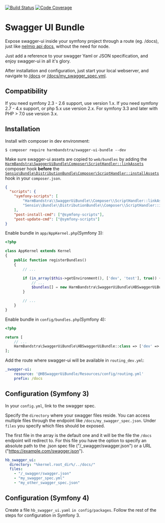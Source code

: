 [![Build Status](https://travis-ci.org/harmbandstra/swagger-ui-bundle.svg?branch=master)](https://travis-ci.org/harmbandstra/swagger-ui-bundle)
[![Code Coverage](https://scrutinizer-ci.com/g/harmbandstra/swagger-ui-bundle/badges/coverage.png?b=master)](https://scrutinizer-ci.com/g/harmbandstra/swagger-ui-bundle/?branch=master)

# Swagger UI Bundle

Expose swagger-ui inside your symfony project through a route (eg. /docs), just like [nelmio api docs](https://github.com/nelmio/NelmioApiDocBundle), without the need for node.

Just add a reference to your swagger Yaml or JSON specification, and enjoy swagger-ui in all it's glory.

After installation and configuration, just start your local webserver, and navigate to [/docs](http://127.0.0.1:8000/docs) or [/docs/my_swagger_spec.yml](http://127.0.0.1:8000/docs/my_swagger_spec.yml).

## Compatibility

If you need symfony 2.3 - 2.6 support, use version 1.x.
If you need symfony 2.7 - 4.x support, or php 5.x use version 2.x.
For symfony 3.3 and later with PHP > 7.0 use version 3.x.

## Installation

Install with composer in dev environment:

`$ composer require harmbandstra/swagger-ui-bundle --dev`

Make sure swagger-ui assets are copied to `web/bundles` by adding the [`HarmBandstra\SwaggerUiBundle\Composer\ScriptHandler::linkAssets`](src/Composer/ScriptHandler#L13) composer hook **before** the [`Sensio\Bundle\DistributionBundle\Composer\ScriptHandler::installAssets`](https://github.com/sensiolabs/SensioDistributionBundle/blob/master/Composer/ScriptHandler.php#L158) hook in your `composer.json`.

```json
{
  "scripts": {
    "symfony-scripts": [
        "HarmBandstra\\SwaggerUiBundle\\Composer\\ScriptHandler::linkAssets",
        "Sensio\\Bundle\\DistributionBundle\\Composer\\ScriptHandler::installAssets"
    ],
    "post-install-cmd": ["@symfony-scripts"],
    "post-update-cmd": ["@symfony-scripts"]
}
```

Enable bundle in `app/AppKernel.php`(Symfony 3):

```php
<?php

class AppKernel extends Kernel
{
    public function registerBundles()
    {
        // ...

        if (in_array($this->getEnvironment(), ['dev', 'test'], true)) {
            // ...
            $bundles[] = new HarmBandstra\SwaggerUiBundle\HBSwaggerUiBundle();
        }

        // ...
    }
}
```

Enable bundle in `config/bundles.php`(Symfony 4):
```php
<?php

return [
    // ...
    HarmBandstra\SwaggerUiBundle\HBSwaggerUiBundle::class => ['dev' => true]
];
```
Add the route where swagger-ui will be available in `routing_dev.yml`:

```yml
_swagger-ui:
    resource: '@HBSwaggerUiBundle/Resources/config/routing.yml'
    prefix: /docs
```

## Configuration (Symfony 3)

In your `config.yml`, link to the swagger spec.

Specify the `directory` where your swagger files reside. You can access multiple files through the endpoint like `/docs/my_swagger_spec.json`.
Under `files` you specify which files should be exposed.

The first file in the array is the default one and it will be the file the `/docs` endpoint will redirect to. For this file you have the option to specify an absolute path to the .json spec file ("/_swagger/swagger.json") or a URL ("https://example.com/swagger.json").

```yaml
hb_swagger_ui:
  directory: "%kernel.root_dir%/../docs/"
  files:
    - "/_swagger/swagger.json"
    - "my_swagger_spec.yml"
    - "my_other_swagger_spec.json"
```

## Configuration (Symfony 4)

Create a file `hb_swagger_ui.yaml` `in config/packages`. Follow the rest of the steps for configuration in Symfony 3.

